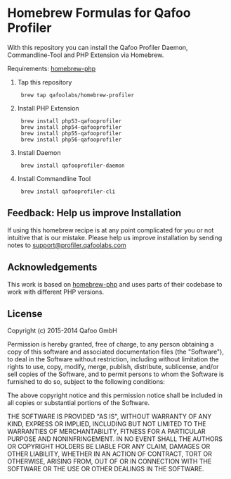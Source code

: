 # Homebrew Formulas for Qafoo Profiler

With this repository you can install the Qafoo Profiler Daemon, Commandline-Tool and PHP Extension via Homebrew.

Requirements: [homebrew-php](https://github.com/Homebrew/homebrew-php)

1. Tap this repository

	    brew tap qafoolabs/homebrew-profiler

2. Install PHP Extension

	    brew install php53-qafooprofiler
	    brew install php54-qafooprofiler
	    brew install php55-qafooprofiler
	    brew install php56-qafooprofiler

3. Install Daemon

	    brew install qafooprofiler-daemon

4. Install Commandline Tool

	    brew install qafooprofiler-cli

## Feedback: Help us improve Installation

If using this homebrew recipe is at any point complicated for you or not
intuitive that is our mistake. Please help us improve installation by sending
notes to support@profiler.qafoolabs.com

## Acknowledgements

This work is based on [homebrew-php](https://github.com/Homebrew/homebrew-php)
and uses parts of their codebase to work with different PHP versions.

## License

Copyright (c) 2015-2014 Qafoo GmbH

Permission is hereby granted, free of charge, to any person obtaining a copy of
this software and associated documentation files (the "Software"), to deal in
the Software without restriction, including without limitation the rights to
use, copy, modify, merge, publish, distribute, sublicense, and/or sell copies
of the Software, and to permit persons to whom the Software is furnished to do
so, subject to the following conditions:

The above copyright notice and this permission notice shall be included in all
copies or substantial portions of the Software.

THE SOFTWARE IS PROVIDED "AS IS", WITHOUT WARRANTY OF ANY KIND, EXPRESS OR
IMPLIED, INCLUDING BUT NOT LIMITED TO THE WARRANTIES OF MERCHANTABILITY,
FITNESS FOR A PARTICULAR PURPOSE AND NONINFRINGEMENT. IN NO EVENT SHALL THE
AUTHORS OR COPYRIGHT HOLDERS BE LIABLE FOR ANY CLAIM, DAMAGES OR OTHER
LIABILITY, WHETHER IN AN ACTION OF CONTRACT, TORT OR OTHERWISE, ARISING FROM,
OUT OF OR IN CONNECTION WITH THE SOFTWARE OR THE USE OR OTHER DEALINGS IN THE
SOFTWARE.

